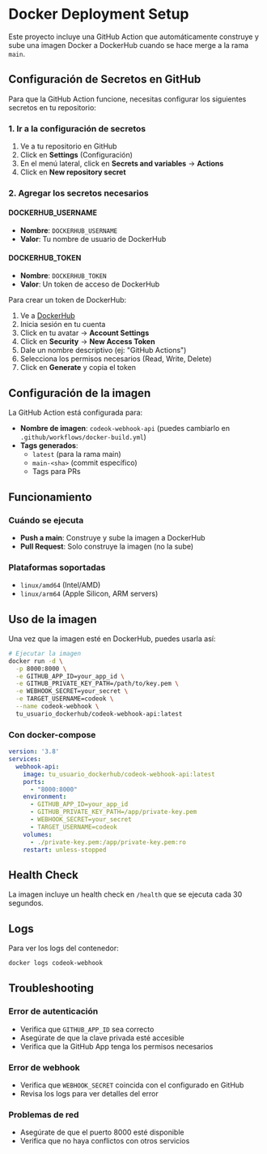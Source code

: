 # Docker Deployment Setup

Este proyecto incluye una GitHub Action que automáticamente construye y sube una imagen Docker a DockerHub cuando se hace merge a la rama `main`.

## Configuración de Secretos en GitHub

Para que la GitHub Action funcione, necesitas configurar los siguientes secretos en tu repositorio:

### 1. Ir a la configuración de secretos

1. Ve a tu repositorio en GitHub
2. Click en **Settings** (Configuración)
3. En el menú lateral, click en **Secrets and variables** → **Actions**
4. Click en **New repository secret**

### 2. Agregar los secretos necesarios

#### DOCKERHUB_USERNAME
- **Nombre**: `DOCKERHUB_USERNAME`
- **Valor**: Tu nombre de usuario de DockerHub

#### DOCKERHUB_TOKEN
- **Nombre**: `DOCKERHUB_TOKEN`
- **Valor**: Un token de acceso de DockerHub

Para crear un token de DockerHub:
1. Ve a [DockerHub](https://hub.docker.com)
2. Inicia sesión en tu cuenta
3. Click en tu avatar → **Account Settings**
4. Click en **Security** → **New Access Token**
5. Dale un nombre descriptivo (ej: "GitHub Actions")
6. Selecciona los permisos necesarios (Read, Write, Delete)
7. Click en **Generate** y copia el token

## Configuración de la imagen

La GitHub Action está configurada para:

- **Nombre de imagen**: `codeok-webhook-api` (puedes cambiarlo en `.github/workflows/docker-build.yml`)
- **Tags generados**:
  - `latest` (para la rama main)
  - `main-<sha>` (commit específico)
  - Tags para PRs

## Funcionamiento

### Cuándo se ejecuta
- **Push a main**: Construye y sube la imagen a DockerHub
- **Pull Request**: Solo construye la imagen (no la sube)

### Plataformas soportadas
- `linux/amd64` (Intel/AMD)
- `linux/arm64` (Apple Silicon, ARM servers)

## Uso de la imagen

Una vez que la imagen esté en DockerHub, puedes usarla así:

```bash
# Ejecutar la imagen
docker run -d \
  -p 8000:8000 \
  -e GITHUB_APP_ID=your_app_id \
  -e GITHUB_PRIVATE_KEY_PATH=/path/to/key.pem \
  -e WEBHOOK_SECRET=your_secret \
  -e TARGET_USERNAME=codeok \
  --name codeok-webhook \
  tu_usuario_dockerhub/codeok-webhook-api:latest
```

### Con docker-compose

```yaml
version: '3.8'
services:
  webhook-api:
    image: tu_usuario_dockerhub/codeok-webhook-api:latest
    ports:
      - "8000:8000"
    environment:
      - GITHUB_APP_ID=your_app_id
      - GITHUB_PRIVATE_KEY_PATH=/app/private-key.pem
      - WEBHOOK_SECRET=your_secret
      - TARGET_USERNAME=codeok
    volumes:
      - ./private-key.pem:/app/private-key.pem:ro
    restart: unless-stopped
```

## Health Check

La imagen incluye un health check en `/health` que se ejecuta cada 30 segundos.

## Logs

Para ver los logs del contenedor:

```bash
docker logs codeok-webhook
```

## Troubleshooting

### Error de autenticación
- Verifica que `GITHUB_APP_ID` sea correcto
- Asegúrate de que la clave privada esté accesible
- Verifica que la GitHub App tenga los permisos necesarios

### Error de webhook
- Verifica que `WEBHOOK_SECRET` coincida con el configurado en GitHub
- Revisa los logs para ver detalles del error

### Problemas de red
- Asegúrate de que el puerto 8000 esté disponible
- Verifica que no haya conflictos con otros servicios 